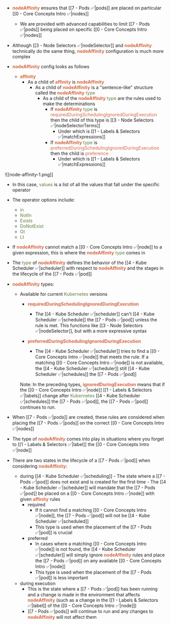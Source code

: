 - <b><span style="color:#d46644">nodeAffinity</span></b> ensures that [[7 - Pods ✅|pods]] are placed on particular [[0 - Core Concepts Intro ✅|nodes]]
	- We are provided with advanced capabilities to limit [[7 - Pods ✅|pods]] being placed on specific [[0 - Core Concepts Intro ✅|nodes]]

- Although [[3 - Node Selectors ✅|nodeSelector]] and <b><span style="color:#d46644">nodeAffinity</span></b> technically do the same thing, <b><span style="color:#d46644">nodeAffinity</span></b> configuration is much more complex

- <b><span style="color:#d46644">nodeAffinity</span></b> config looks as follows
	- <b><span style="color:#d46644">affinity</span></b>
		- As a child of <b><span style="color:#d46644">affinity</span></b> is <b><span style="color:#d46644">nodeAffinity</span></b>
			- As a child of <b><span style="color:#d46644">nodeAffinity</span></b> is a "sentence-like" structure called the <b><span style="color:#d46644">nodeAffinity</span></b> <span style="color:#5c7e3e">type</span>
				- As a child of the <b><span style="color:#d46644">nodeAffinity</span></b> <span style="color:#5c7e3e">type</span> are the rules used to make the determinations
					- If <b><span style="color:#d46644">nodeAffinity</span></b> <span style="color:#5c7e3e">type</span> is <span style="color:#d46644">requiredDuringSchedulingIgnoredDuringExecution</span> then the child of this type is [[3 - Node Selectors ✅|nodeSelectorTerms]]
						- Under which is [[1 - Labels & Selectors ✅|matchExpressions]]
					- If <b><span style="color:#d46644">nodeAffinity</span></b> <span style="color:#5c7e3e">type</span> is <span style="color:#d46644">preferredDuringSchedulingIgnoredDuringExecution</span> then the child is <span style="color:#d46644">preference</span>
						- Under which is [[1 - Labels & Selectors ✅|matchExpressions]]

![[node-affinity-1.png]]

- In this case, <span style="color:#5c7e3e">values</span> is a list of all the values that fall under the specific operator

- The operator options include:
	- <span style="color:#5c7e3e">in</span>
	- <span style="color:#5c7e3e">NotIn</span>
	- <span style="color:#5c7e3e">Exists</span>
	- <span style="color:#5c7e3e">DoNotExist</span>
	- <span style="color:#5c7e3e">Gt</span>
	- <span style="color:#5c7e3e">Lt</span>

- If <b><span style="color:#d46644">nodeAffinity</span></b> cannot match a [[0 - Core Concepts Intro ✅|node]] to a given expression, this is where the <b><span style="color:#d46644">nodeAffinity</span></b> <span style="color:#5c7e3e">type</span> comes in

- The <span style="color:#5c7e3e">type</span> of <b><span style="color:#d46644">nodeAffinity</span></b> defines the behavior of the [[4 - Kube Scheduler ✅|scheduler]] with respect to <b><span style="color:#d46644">nodeAffinity</span></b> and the stages in the lifecycle of the [[7 - Pods ✅|pod]]

- <b><span style="color:#d46644">nodeAffinity</span></b> types:
	- Available for current <span style="color:#5c7e3e">Kubernetes</span> versions
		- <b><span style="color:#d46644">requiredDuringSchedulingIgnoredDuringExecution</span></b>
			- The [[4 - Kube Scheduler ✅|scheduler]] can't [[4 - Kube Scheduler ✅|schedule]] the [[7 - Pods ✅|pod]] unless the rule is met. This functions like [[3 - Node Selectors ✅|nodeSelector]], but with a more expressive syntax

		- <b><span style="color:#d46644">preferredDuringSchedulingIgnoredDuringExecution</span></b>
			- The [[4 - Kube Scheduler ✅|scheduler]]  tries to find a [[0 - Core Concepts Intro ✅|node]] that meets the rule. If a matching [[0 - Core Concepts Intro ✅|node]] is not available, the [[4 - Kube Scheduler ✅|scheduler]] still [[4 - Kube Scheduler ✅|schedules]] the [[7 - Pods ✅|pod]]

		Note: In the preceding types, <b><span style="color:#d46644">ignoredDuringExecution</span></b> means that if the [[0 - Core Concepts Intro ✅|node]] [[1 - Labels & Selectors ✅|labels]] change after <span style="color:#5c7e3e">Kubernetes</span> [[4 - Kube Scheduler ✅|schedules]] the [[7 - Pods ✅|pod]], the [[7 - Pods ✅|pod]] continues to run.

- When [[7 - Pods ✅|pods]] are created, these rules are considered when placing the [[7 - Pods ✅|pods]] on the correct [[0 - Core Concepts Intro ✅|nodes]]

- The type of <b><span style="color:#d46644">nodeAffinity</span></b> comes into play in situations where you forget to [[1 - Labels & Selectors ✅|label]] the [[0 - Core Concepts Intro ✅|node]]

- There are two states in the lifecycle of a [[7 - Pods ✅|pod]] when considering <b><span style="color:#d46644">nodeAffinity</span></b>:
	- during [[4 - Kube Scheduler ✅|scheduling]]
					- The state where a [[7 - Pods ✅|pod]] does not exist and is created for the first time
					- The [[4 - Kube Scheduler ✅|scheduler]] will mandate that the [[7 - Pods ✅|pod]] be placed on a [[0 - Core Concepts Intro ✅|node]] with given <b><span style="color:#d46644">affinity</span></b> rules
		- required
			- If it cannot find a matching [[0 - Core Concepts Intro ✅|node]], the [[7 - Pods ✅|pod]] will not be [[4 - Kube Scheduler ✅|scheduled]]
			- This type is used when the placement of the [[7 - Pods ✅|pod]] is crucial
		- preferred
			- In cases where a matching [[0 - Core Concepts Intro ✅|node]] is not found, the [[4 - Kube Scheduler ✅|scheduler]] will simply ignore <b><span style="color:#d46644">nodeAffinity</span></b> rules and place the [[7 - Pods ✅|pod]] on any available [[0 - Core Concepts Intro ✅|node]]
			- This type is used when the placement of the [[7 - Pods ✅|pod]] is less important
	- during execution
		- This is the state where a [[7 - Pods ✅|pod]] has been running and a change is made in the environment that affects <b><span style="color:#d46644">nodeAffinity</span></b> (such as a change in the [[1 - Labels & Selectors ✅|label]] of the [[0 - Core Concepts Intro ✅|node]])
		- [[7 - Pods ✅|pods]] will continue to run and any changes to <b><span style="color:#d46644">nodeAffinity</span></b> will not affect them
